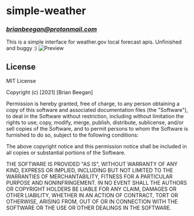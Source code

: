 # simple-weather
### _<brianbeegan@protonmail.com>_
This is a simple interface for weather.gov local forecast apis.
Unfinished and buggy :)
![Preview](https://github.com/bbeegs/simple-weather/blob/main/preview.png?raw=true)
## License

MIT License

Copyright (c) [2021] [Brian Beegan]

Permission is hereby granted, free of charge, to any person obtaining a copy
of this software and associated documentation files (the "Software"), to deal
in the Software without restriction, including without limitation the rights
to use, copy, modify, merge, publish, distribute, sublicense, and/or sell
copies of the Software, and to permit persons to whom the Software is
furnished to do so, subject to the following conditions:

The above copyright notice and this permission notice shall be included in all
copies or substantial portions of the Software.

THE SOFTWARE IS PROVIDED "AS IS", WITHOUT WARRANTY OF ANY KIND, EXPRESS OR
IMPLIED, INCLUDING BUT NOT LIMITED TO THE WARRANTIES OF MERCHANTABILITY,
FITNESS FOR A PARTICULAR PURPOSE AND NONINFRINGEMENT. IN NO EVENT SHALL THE
AUTHORS OR COPYRIGHT HOLDERS BE LIABLE FOR ANY CLAIM, DAMAGES OR OTHER
LIABILITY, WHETHER IN AN ACTION OF CONTRACT, TORT OR OTHERWISE, ARISING FROM,
OUT OF OR IN CONNECTION WITH THE SOFTWARE OR THE USE OR OTHER DEALINGS IN THE
SOFTWARE.

